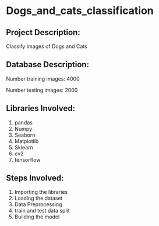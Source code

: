 # Dogs_and_cats_classification

## Project Description: 
Classify images of Dogs and Cats
## Database Description:

Number training images: 4000

Number testing images: 2000

## Libraries Involved:
1. pandas
2. Numpy
3. Seaborn
4. Matplotlib
5. Sklearn
6. cv2
7. tensorflow

## Steps Involved:
1. Importing the libraries
2. Loading the dataset
3. Data Preprocessing
4. train and test data split
5. Building the model



